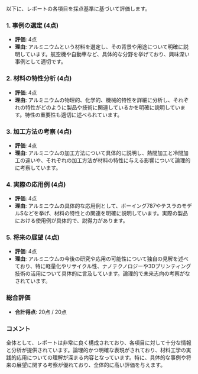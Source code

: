 以下に、レポートの各項目を採点基準に基づいて評価します。

### 1. 事例の選定 (4点)
- **評価**: 4点
- **理由**: アルミニウムという材料を選定し、その背景や用途について明確に説明しています。航空機や自動車など、具体的な分野を挙げており、興味深い事例として適切です。

### 2. 材料の特性分析 (4点)
- **評価**: 4点
- **理由**: アルミニウムの物理的、化学的、機械的特性を詳細に分析し、それぞれの特性がどのように製品や技術に関連しているかを明確に説明しています。特性の重要性も適切に述べられています。

### 3. 加工方法の考察 (4点)
- **評価**: 4点
- **理由**: アルミニウムの加工方法について具体的に説明し、熱間加工と冷間加工の違いや、それぞれの加工方法が材料の特性に与える影響について論理的に考察しています。

### 4. 実際の応用例 (4点)
- **評価**: 4点
- **理由**: アルミニウムの具体的な応用例として、ボーイング787やテスラのモデルSなどを挙げ、材料の特性との関連を明確に説明しています。実際の製品における使用例が具体的で、説得力があります。

### 5. 将来の展望 (4点)
- **評価**: 4点
- **理由**: アルミニウムの今後の研究や応用の可能性について独自の見解を述べており、特に軽量化やリサイクル性、ナノテクノロジーや3Dプリンティング技術の活用について具体的に言及しています。論理的で未来志向の考察がなされています。

### 総合評価
- **合計得点**: 20点 / 20点

### コメント
全体として、レポートは非常に良く構成されており、各項目に対して十分な情報と分析が提供されています。論理的かつ明確な表現がされており、材料工学の実践的応用についての理解が深まる内容となっています。特に、具体的な事例や将来の展望に関する考察が優れており、全体的に高い評価を与えます。